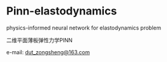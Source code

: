 # Pinn-elastodynamics
physics-informed neural network for elastodynamics problem

二维平面薄板弹性力学PINN

e-mail: dut_zongsheng@163.com
